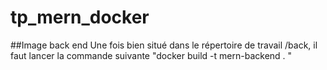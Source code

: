 # tp_mern_docker

##Image back end 
Une fois bien situé dans le répertoire de travail /back, il faut lancer la commande suivante "docker build -t mern-backend . "
